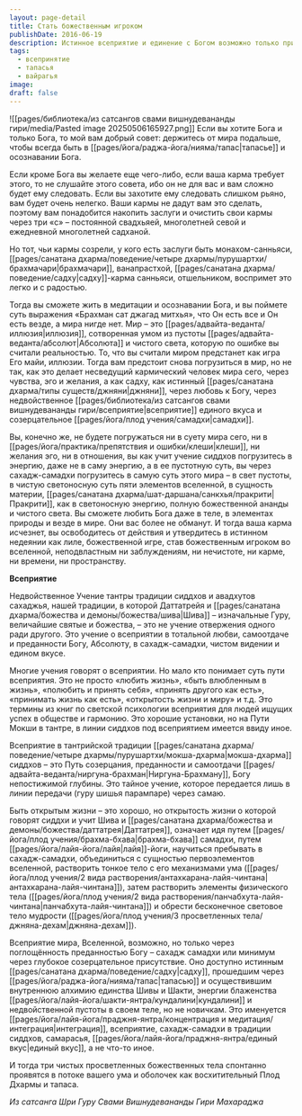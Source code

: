 ```yaml
---
layout: page-detail
title: Стать божественным игроком
publishDate: 2016-06-19
description: Истинное всеприятие и единение с Богом возможно только при полной самоотдаче и глубокой садхане, когда исчезают желания и иллюзии мира. Такой путь требует зрелости кармы, длительной практики и ведет к сахадж-самадхи - состоянию, где мир воспринимается как игра света Абсолюта, а садху становится свободным от кармы, времени и страданий, реализуя божественную интеграцию и единый вкус.
tags:
  - всепринятие
  - тапасья
  - вайрагья
image: 
draft: false
---
```

![[pages/библиотека/из сатсангов свами вишнудевананды гири/media/Pasted image 20250506165927.png]]
Если вы хотите Бога и только Бога, то мой вам добрый совет: держитесь от мира подальше, чтобы всегда быть в [[pages/йога/раджа-йога/нияма/тапас|тапасье]] и осознавании Бога.

Если кроме Бога вы желаете еще чего-либо, если ваша карма требует этого, то не слушайте этого совета, ибо он не для вас и вам сложно будет ему следовать. Если вы захотите ему следовать слишком рьяно, вам будет очень нелегко. Ваши кармы не дадут вам это сделать, поэтому вам понадобится накопить заслуги и очистить свои кармы через три «с» – постоянной свадхьяей, многолетней севой и ежедневной многолетней садханой.

Но тот, чьи кармы созрели, у кого есть заслуги быть монахом-санньяси, [[pages/санатана дхарма/поведение/четыре дхармы/пурушартхи/брахмачари|брахмачари]], ванапрастхой, [[pages/санатана дхарма/поведение/садху|садху]]-карма санньяси, отшельником, воспримет это легко и с радостью.

Тогда вы сможете жить в медитации и осознавании Бога, и вы поймете суть выражения «Брахман сат джагад митхья», что Он есть все и Он есть везде, а мира нигде нет. Мир – это [[pages/адвайта-веданта/иллюзия|иллюзия]], сотворенная умом из пустоты [[pages/адвайта-веданта/абсолют|Абсолюта]] и чистого света, которую по ошибке вы считали реальностью. То, что вы считали миром предстанет как игра Его майи, иллюзии. Тогда вам предстоит снова погрузиться в мир, но не так, как это делает несведущий кармический человек мира сего, через чувства, эго и желания, а как садху, как истинный [[pages/санатана дхарма/типы существ/джняни|джняни]], через любовь к Богу, через недвойственное [[pages/библиотека/из сатсангов свами вишнудевананды гири/всеприятие|всеприятие]] единого вкуса и созерцательное [[pages/йога/плод учения/самадхи|самадхи]].

Вы, конечно же, не будете погружаться ни в суету мира сего, ни в [[pages/йога/практика/препятствия и ошибки/клеши|клеши]], ни желания эго, ни в отношения, вы как учит учение сиддхов погрузитесь в энергию, даже не в саму энергию, а в ее пустотную суть, вы через сахадж-самадхи погрузитесь в самую суть этого мира – в свет пустоты, в чистую светоносную суть пяти элементов вселенной, в сущность материи, [[pages/санатана дхарма/шат-даршана/санкхья/пракрити|Пракрити]], как в светоносную энергию, полную божественной ананды и чистого света. Вы сможете любить Бога даже в теле, в элементах природы и везде в мире. Они вас более не обманут. И тогда ваша карма исчезнет, вы освободитесь от действия и утвердитесь в истинном недеянии как лиле, божественной игре, став божественным игроком во вселенной, неподвластным ни заблуждениям, ни нечистоте, ни карме, ни времени, ни пространству.

**Всеприятие**

Недвойственное Учение тантры традиции сиддхов и авадхутов сахаджья, нашей традиции, в которой Даттатрейя и [[pages/санатана дхарма/божества и демоны/божества/шива|Шива]] – изначальные Гуру, величайшие святые и божества, – это не учение отвержения одного ради другого. Это учение о всеприятии в тотальной любви, самоотдаче и преданности Богу, Абсолюту, в сахадж-самадхи, чистом видении и едином вкусе.

Многие учения говорят о всеприятии. Но мало кто понимает суть пути всеприятия. Это не просто «любить жизнь», «быть влюбленным в жизнь», «полюбить и принять себя», «принять другого как есть», «принимать жизнь как есть», «открытость жизни и миру» и т.д. Это термины из книг по светской психологии всеприятия для людей ищущих успех в обществе и гармонию. Это хорошие установки, но на Пути Мокши в тантре, в линии сиддхов под всеприятием имеется ввиду иное.

Всеприятие в тантрийской традиции [[pages/санатана дхарма/поведение/четыре дхармы/пурушартхи/мокша-дхарма|мокша-дхарма]] сиддхов – это Путь созерцания, преданности и самоотдачи [[pages/адвайта-веданта/ниргуна-брахман|Ниргуна-Брахману]], Богу непостижимой глубины. Это тайное учение, которое передается лишь в линии передачи (гуру шишья парампаре) через самаю.

Быть открытым жизни – это хорошо, но открытость жизни о которой говорят сиддхи и учит Шива и [[pages/санатана дхарма/божества и демоны/божества/даттатрея|Даттатрея]], означает идя путем [[pages/йога/плод учения/брахма-бхава|брахма-бхава]] самадхи, путем [[pages/йога/лайя-йога/лайя|лайя]]-йоги, научиться пребывать в сахадж-самадхи, объединиться с сущностью первоэлементов вселенной, растворить тонкое тело с его механизмами ума ([[pages/йога/плод учения/2 вида растворения/антахкарана-лайя-чинтана|антахкарана-лайя-чинтана]]), затем растворить элементы физического тела ([[pages/йога/плод учения/2 вида растворения/панчабхута-лайя-чинтана|панчабхута-лайя-чинтана]]) и обрести бесконечное световое тело мудрости ([[pages/йога/плод учения/3 просветленных тела/джняна-дехам|джняна-дехам]]).

Всеприятие мира, Вселенной, возможно, но только через поглощённость преданностью Богу – сахадж самадхи или минимум через глубокое созерцательное присутствие. Оно доступно истинным [[pages/санатана дхарма/поведение/садху|садху]], прошедшим через [[pages/йога/раджа-йога/нияма/тапас|тапасью]] и осуществившим внутреннюю алхимию единства Шивы и Шакти, энергии блаженства [[pages/йога/лайя-йога/шакти-янтра/кундалини|кундалини]] и недвойственной пустоты в своем теле, но не новичкам. Это именуется [[pages/йога/лайя-йога/праджня-янтра/концентрация и медитация/интеграция|интеграция]], всеприятие, сахадж-самадхи в традиции сиддхов, самарасья, [[pages/йога/лайя-йога/праджня-янтра/единый вкус|единый вкус]], а не что-то иное.

И тогда три чистых просветленных божественных тела спонтанно проявятся в потоке вашего ума и оболочек как восхитительный Плод Дхармы и тапаса.

*Из сатсанга Шри Гуру Свами Вишнудевананды Гири Махараджа*
